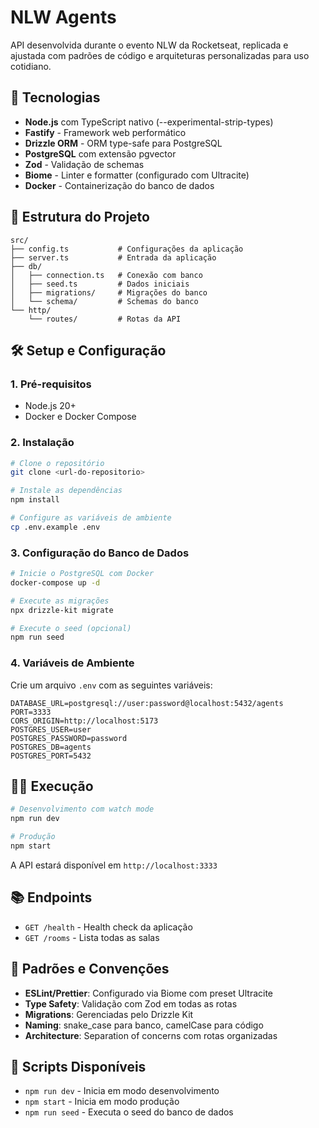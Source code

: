 # NLW Agents

API desenvolvida durante o evento NLW da Rocketseat, replicada e ajustada com padrões de código e arquiteturas personalizadas para uso cotidiano.

## 🚀 Tecnologias

- **Node.js** com TypeScript nativo (--experimental-strip-types)
- **Fastify** - Framework web performático
- **Drizzle ORM** - ORM type-safe para PostgreSQL
- **PostgreSQL** com extensão pgvector
- **Zod** - Validação de schemas
- **Biome** - Linter e formatter (configurado com Ultracite)
- **Docker** - Containerização do banco de dados

## 📁 Estrutura do Projeto

```
src/
├── config.ts           # Configurações da aplicação
├── server.ts           # Entrada da aplicação
├── db/
│   ├── connection.ts   # Conexão com banco
│   ├── seed.ts         # Dados iniciais
│   ├── migrations/     # Migrações do banco
│   └── schema/         # Schemas do banco
└── http/
    └── routes/         # Rotas da API
```

## 🛠️ Setup e Configuração

### 1. Pré-requisitos

- Node.js 20+
- Docker e Docker Compose

### 2. Instalação

```bash
# Clone o repositório
git clone <url-do-repositorio>

# Instale as dependências
npm install

# Configure as variáveis de ambiente
cp .env.example .env
```

### 3. Configuração do Banco de Dados

```bash
# Inicie o PostgreSQL com Docker
docker-compose up -d

# Execute as migrações
npx drizzle-kit migrate

# Execute o seed (opcional)
npm run seed
```

### 4. Variáveis de Ambiente

Crie um arquivo `.env` com as seguintes variáveis:

```env
DATABASE_URL=postgresql://user:password@localhost:5432/agents
PORT=3333
CORS_ORIGIN=http://localhost:5173
POSTGRES_USER=user
POSTGRES_PASSWORD=password
POSTGRES_DB=agents
POSTGRES_PORT=5432
```

## 🏃‍♂️ Execução

```bash
# Desenvolvimento com watch mode
npm run dev

# Produção
npm start
```

A API estará disponível em `http://localhost:3333`

## 📚 Endpoints

- `GET /health` - Health check da aplicação
- `GET /rooms` - Lista todas as salas

## 🔧 Padrões e Convenções

- **ESLint/Prettier**: Configurado via Biome com preset Ultracite
- **Type Safety**: Validação com Zod em todas as rotas
- **Migrations**: Gerenciadas pelo Drizzle Kit
- **Naming**: snake_case para banco, camelCase para código
- **Architecture**: Separation of concerns com rotas organizadas

## 📝 Scripts Disponíveis

- `npm run dev` - Inicia em modo desenvolvimento
- `npm start` - Inicia em modo produção
- `npm run seed` - Executa o seed do banco de dados
